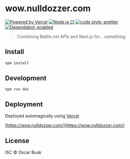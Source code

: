 # wow.nulldozzer.com

[![Powered by Vercel](https://badgen.net/badge/vercel/wow.nulldozzer.com/black?icon=zeit)](https://wow.nulldozzer.com/)
[![Node.js CI](https://github.com/oBusk/wow.nulldozzer.com/workflows/Node.js%20CI/badge.svg)](https://github.com/oBusk/walkable-buffer/actions)
[![code style: prettier](https://img.shields.io/badge/code_style-prettier-ff69b4.svg)](https://github.com/prettier/prettier)
[![Dependabot: enabled](https://badgen.net/badge/dependabot/enabled/green?icon=dependabot)](https://github.com/oBusk/wow.nulldozzer.com/network/updates)

> Combining Battle.net APIs and Next.js for... something

## Install

```bash
npm install
```

## Development

```
npm run dev
```

## Deployment

Deployed automagically using [Vercel](https://vercel.com/)

[https://wow.nulldozzer.com/](https://wow.nulldozzer.com/)

## License

ISC © Oscar Busk
